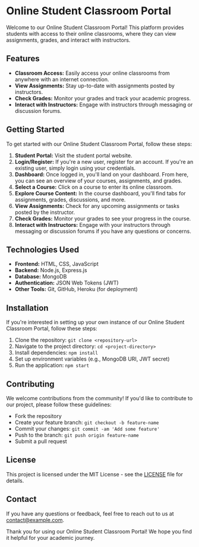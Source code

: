 # Online Student Classroom Portal

Welcome to our Online Student Classroom Portal! This platform provides students with access to their online classrooms, where they can view assignments, grades, and interact with instructors.

## Features
- **Classroom Access:** Easily access your online classrooms from anywhere with an internet connection.
- **View Assignments:** Stay up-to-date with assignments posted by instructors.
- **Check Grades:** Monitor your grades and track your academic progress.
- **Interact with Instructors:** Engage with instructors through messaging or discussion forums.

## Getting Started
To get started with our Online Student Classroom Portal, follow these steps:

1. **Student Portal:** Visit the student portal website.
2. **Login/Register:** If you're a new user, register for an account. If you're an existing user, simply login using your credentials.
3. **Dashboard:** Once logged in, you'll land on your dashboard. From here, you can see an overview of your courses, assignments, and grades.
4. **Select a Course:** Click on a course to enter its online classroom.
5. **Explore Course Content:** In the course dashboard, you'll find tabs for assignments, grades, discussions, and more.
6. **View Assignments:** Check for any upcoming assignments or tasks posted by the instructor.
7. **Check Grades:** Monitor your grades to see your progress in the course.
8. **Interact with Instructors:** Engage with your instructors through messaging or discussion forums if you have any questions or concerns.


## Technologies Used
- **Frontend:** HTML, CSS, JavaScript
- **Backend:** Node.js, Express.js
- **Database:** MongoDB
- **Authentication:** JSON Web Tokens (JWT)
- **Other Tools:** Git, GitHub, Heroku (for deployment)

## Installation
If you're interested in setting up your own instance of our Online Student Classroom Portal, follow these steps:

1. Clone the repository: `git clone <repository-url>`
2. Navigate to the project directory: `cd <project-directory>`
3. Install dependencies: `npm install`
4. Set up environment variables (e.g., MongoDB URI, JWT secret)
5. Run the application: `npm start`

## Contributing
We welcome contributions from the community! If you'd like to contribute to our project, please follow these guidelines:

- Fork the repository
- Create your feature branch: `git checkout -b feature-name`
- Commit your changes: `git commit -am 'Add some feature'`
- Push to the branch: `git push origin feature-name`
- Submit a pull request

## License
This project is licensed under the MIT License - see the [LICENSE](LICENSE) file for details.

## Contact
If you have any questions or feedback, feel free to reach out to us at [contact@example.com](mailto:contact@example.com).

Thank you for using our Online Student Classroom Portal! We hope you find it helpful for your academic journey.